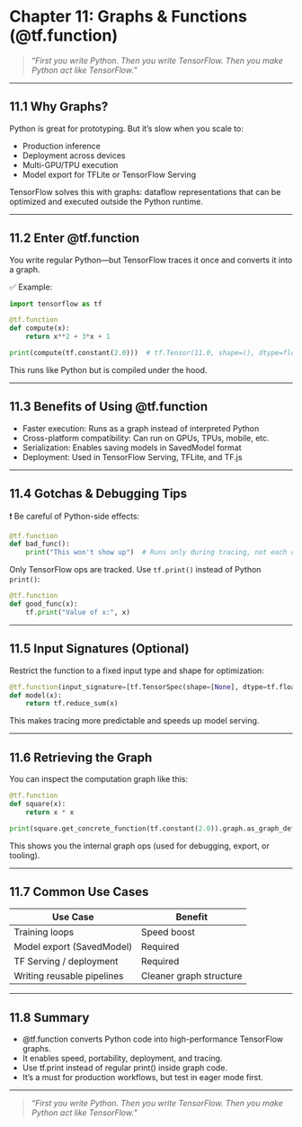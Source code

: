 # Chapter 11: Graphs & Functions (@tf.function)

> “*First you write Python. Then you write TensorFlow. Then you make Python act like TensorFlow.*”

---

## 11.1 Why Graphs?

Python is great for prototyping. But it’s slow when you scale to:  
- Production inference  
- Deployment across devices  
- Multi-GPU/TPU execution  
- Model export for TFLite or TensorFlow Serving

TensorFlow solves this with graphs: dataflow representations that can be optimized and executed outside the Python runtime.

---

## 11.2 Enter @tf.function

You write regular Python—but TensorFlow traces it once and converts it into a graph.

✅ Example:
```python
import tensorflow as tf

@tf.function
def compute(x):
    return x**2 + 3*x + 1

print(compute(tf.constant(2.0)))  # tf.Tensor(11.0, shape=(), dtype=float32)
```
This runs like Python but is compiled under the hood.

---

## 11.3 Benefits of Using @tf.function

- Faster execution: Runs as a graph instead of interpreted Python  
- Cross-platform compatibility: Can run on GPUs, TPUs, mobile, etc.  
- Serialization: Enables saving models in SavedModel format  
- Deployment: Used in TensorFlow Serving, TFLite, and TF.js

---

## 11.4 Gotchas & Debugging Tips

❗ Be careful of Python-side effects:
```python
@tf.function
def bad_func():
    print("This won't show up")  # Runs only during tracing, not each call
```
Only TensorFlow ops are tracked. Use `tf.print()` instead of Python `print()`:
```python
@tf.function
def good_func(x):
    tf.print("Value of x:", x)
```

---

## 11.5 Input Signatures (Optional)

Restrict the function to a fixed input type and shape for optimization:
```python
@tf.function(input_signature=[tf.TensorSpec(shape=[None], dtype=tf.float32)])
def model(x):
    return tf.reduce_sum(x)
```
This makes tracing more predictable and speeds up model serving.

---

## 11.6 Retrieving the Graph

You can inspect the computation graph like this:
```python
@tf.function
def square(x):
    return x * x

print(square.get_concrete_function(tf.constant(2.0)).graph.as_graph_def())
```
This shows you the internal graph ops (used for debugging, export, or tooling).

---

## 11.7 Common Use Cases

|Use Case	                    |Benefit                    |
|-------------------------------|---------------------------|
|Training loops	                |Speed boost                |
|Model export (SavedModel)	    |Required                   |
|TF Serving / deployment	    |Required                   |
|Writing reusable pipelines	    |Cleaner graph structure    |

---

## 11.8 Summary  

- @tf.function converts Python code into high-performance TensorFlow graphs.  
- It enables speed, portability, deployment, and tracing.  
- Use tf.print instead of regular print() inside graph code.  
- It’s a must for production workflows, but test in eager mode first.  

---

> “*First you write Python. Then you write TensorFlow. Then you make Python act like TensorFlow.*”